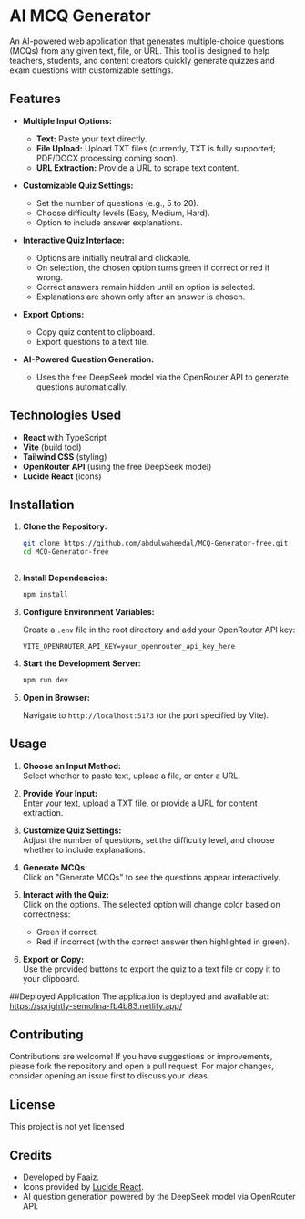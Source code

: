 
# AI MCQ Generator

An AI-powered web application that generates multiple-choice questions (MCQs) from any given text, file, or URL. This tool is designed to help teachers, students, and content creators quickly generate quizzes and exam questions with customizable settings.

## Features

- **Multiple Input Options:**  
  - **Text:** Paste your text directly.
  - **File Upload:** Upload TXT files (currently, TXT is fully supported; PDF/DOCX processing coming soon).
  - **URL Extraction:** Provide a URL to scrape text content.
  
- **Customizable Quiz Settings:**  
  - Set the number of questions (e.g., 5 to 20).
  - Choose difficulty levels (Easy, Medium, Hard).
  - Option to include answer explanations.

- **Interactive Quiz Interface:**  
  - Options are initially neutral and clickable.
  - On selection, the chosen option turns green if correct or red if wrong.
  - Correct answers remain hidden until an option is selected.
  - Explanations are shown only after an answer is chosen.

- **Export Options:**  
  - Copy quiz content to clipboard.
  - Export questions to a text file.

- **AI-Powered Question Generation:**  
  - Uses the free DeepSeek model via the OpenRouter API to generate questions automatically.

## Technologies Used

- **React** with TypeScript
- **Vite** (build tool)
- **Tailwind CSS** (styling)
- **OpenRouter API** (using the free DeepSeek model)
- **Lucide React** (icons)



## Installation

1. **Clone the Repository:**

   ```bash
   git clone https://github.com/abdulwaheedal/MCQ-Generator-free.git
   cd MCQ-Generator-free
  
   
2. **Install Dependencies:**

   ```bash
   npm install
   ```

3. **Configure Environment Variables:**

   Create a `.env` file in the root directory and add your OpenRouter API key:

   ```env
   VITE_OPENROUTER_API_KEY=your_openrouter_api_key_here
   ```

4. **Start the Development Server:**

   ```bash
   npm run dev
   ```

5. **Open in Browser:**

   Navigate to `http://localhost:5173` (or the port specified by Vite).

## Usage

1. **Choose an Input Method:**  
   Select whether to paste text, upload a file, or enter a URL.

2. **Provide Your Input:**  
   Enter your text, upload a TXT file, or provide a URL for content extraction.

3. **Customize Quiz Settings:**  
   Adjust the number of questions, set the difficulty level, and choose whether to include explanations.

4. **Generate MCQs:**  
   Click on "Generate MCQs" to see the questions appear interactively.

5. **Interact with the Quiz:**  
   Click on the options. The selected option will change color based on correctness:
   - Green if correct.
   - Red if incorrect (with the correct answer then highlighted in green).

6. **Export or Copy:**  
   Use the provided buttons to export the quiz to a text file or copy it to your clipboard.

##Deployed Application
The application is deployed and available at:
https://sprightly-semolina-fb4b83.netlify.app/

## Contributing

Contributions are welcome! If you have suggestions or improvements, please fork the repository and open a pull request. For major changes, consider opening an issue first to discuss your ideas.

## License

This project is not yet licensed

## Credits

- Developed by Faaiz.
- Icons provided by [Lucide React](https://lucide.dev/).
- AI question generation powered by the DeepSeek model via OpenRouter API.
```
